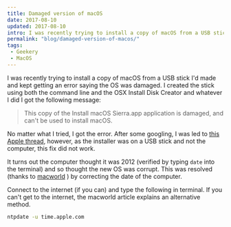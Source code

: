 ```yaml
---
title: Damaged version of macOS
date: 2017-08-10
updated: 2017-08-10
intro: I was recently trying to install a copy of macOS from a USB stick I'd made and kept getting an error saying the OS was damaged. I created the stick using both the command line and the OSX Install Disk Creator and whatever I did I got the error.
permalink: "blog/damaged-version-of-macos/"
tags:
 - Geekery
 - MacOS
---
```


I was recently trying to install a copy of macOS from a USB stick I'd made and kept getting an error saying the OS was damaged. I created the stick using both the command line and the OSX Install Disk Creator and whatever I did I got the following message:

> This copy of the Install macOS Sierra.app application is damaged, and can't be used to install macOS.

No matter what I tried, I got the error. After some googling, I was led to [this Apple thread](https://discussions.apple.com/thread/7675283?start=0&tstart=0)​, however, as the installer was on a USB stick and not the computer, this fix did not work.

It turns out the computer thought it was 2012 (verified by typing `date` into the terminal) and so thought the new OS was corrupt. This was resolved (thanks to [macworld](http://www.macworld.com/article/3097533/macs/installing-os-x-what-to-do-when-this-copy-of-the-install-os-x-application-cannot-be-verified.html) ) by correcting the date of the computer.

Connect to the internet (if you can) and type the following in terminal. If you can't get to the internet, the macworld article explains an alternative method.

```bash
ntpdate -u time.apple.com
```
